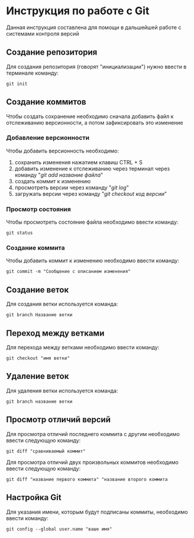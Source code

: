 # Инструкция по работе с Git 

Данная инструкция составлена для помощи в дальшейшей работе с системами контроля версий

## Создание репозитория

Для создания репозитория (говорят "инициализации") нужно ввести в терминале команду:

    git init
    
## Создание коммитов

Чтобы создать сохранение необходимо сначала добавить файл к отслеживанию версионности, а потом зафиксировать это изменение

### Добавление версионности

Чтобы добавить версионность необходимо:

1. сохранить изменения нажатием клавиш CTRL + S
2. добавить изменение к отслеживанию через терминал через команду "*git add название файла*"
3. создать коммит к изменению
4. просмотреть версии через команду "*git log*"
5. загружать версии через команду "*git checkout код версии*"

### Просмотр состояния

Чтобы просмотреть состояние файла необходимо ввести команду:

    git status

### Создание коммита 

Чтобы добавить коммит к изменению необходимо ввести команду:

    git commit -m "Сообщение с описанием изменения"

## Создание веток

Для создания ветки используется команда:

    git branch Название ветки

## Переход между ветками 

Для перехода между ветками необходимо ввести команду: 

    git checkout "имя ветки"

## Удаление веток 

Для удаления ветки используется команда:

    git branch название ветки

## Просмотр отличий версий 

Для просмотра отличий последнего коммита с другим необходимо ввести следующую команду:

    git diff "сравниваемый коммит"

Для просмотра отличий двух произвольных коммитов необходимо ввести следующую команду:

    git diff "название первого коммита" "название второго коммита

## Настройка Git

Для указания имени, которым будут подписаны коммиты, необходимо ввести команду:

    git config --global user.name "ваше имя" 
